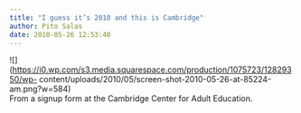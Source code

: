 ```yaml
---
title: "I guess it’s 2010 and this is Cambridge"
author: Pito Salas
date: 2010-05-26 12:53:40
---
```



![](https://i0.wp.com/s3.media.squarespace.com/production/1075723/12829350/wp-
content/uploads/2010/05/screen-shot-2010-05-26-at-85224-am.png?w=584)  
From a signup form at the Cambridge Center for Adult Education.


